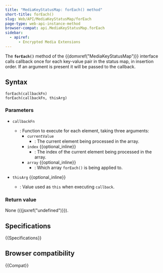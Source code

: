 ```yaml
---
title: "MediaKeyStatusMap: forEach() method"
short-title: forEach()
slug: Web/API/MediaKeyStatusMap/forEach
page-type: web-api-instance-method
browser-compat: api.MediaKeyStatusMap.forEach
sidebar:
  - apiref:
      - Encrypted Media Extensions
---
```


The **`forEach()`** method of the
{{domxref("MediaKeyStatusMap")}} interface calls callback once for each key-value pair
in the status map, in insertion order. If an argument is present it will be passed to
the callback.

## Syntax

```js-nolint
forEach(callbackFn)
forEach(callbackFn, thisArg)
```

### Parameters

- `callbackFn`
  - : Function to execute for each element, taking three arguments:
    - `currentValue`
      - : The current element being processed in the array.
    - `index` {{optional_inline}}
      - : The index of the current element being processed in the array.
    - `array` {{optional_inline}}
      - : Which array `forEach()` is being applied to.

- `thisArg` {{optional_inline}}
  - : Value used as `this` when executing `callback`.

### Return value

None ({{jsxref("undefined")}}).

## Specifications

{{Specifications}}

## Browser compatibility

{{Compat}}
